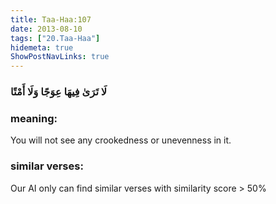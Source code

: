 ```yaml
---
title: Taa-Haa:107
date: 2013-08-10
tags: ["20.Taa-Haa"]
hidemeta: true 
ShowPostNavLinks: true 
---
```

### لَا تَرَىٰ فِيهَا عِوَجًا وَلَا أَمْتًا
### meaning: 
You will not see any crookedness or unevenness in it.
### similar verses: 

Our AI only can find similar verses with similarity score > 50% 




